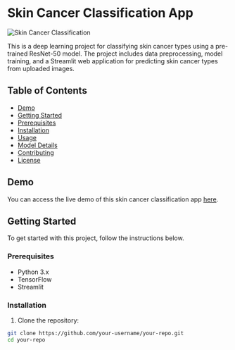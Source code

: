 # Skin Cancer Classification App

![Skin Cancer Classification](app_screenshot.png)

This is a deep learning project for classifying skin cancer types using a pre-trained ResNet-50 model. The project includes data preprocessing, model training, and a Streamlit web application for predicting skin cancer types from uploaded images.

## Table of Contents
- [Demo](#demo)
- [Getting Started](#getting-started)
- [Prerequisites](#prerequisites)
- [Installation](#installation)
- [Usage](#usage)
- [Model Details](#model-details)
- [Contributing](#contributing)
- [License](#license)

## Demo

You can access the live demo of this skin cancer classification app [here](https://your-app-name.herokuapp.com).

## Getting Started

To get started with this project, follow the instructions below.

### Prerequisites

- Python 3.x
- TensorFlow
- Streamlit

### Installation

1. Clone the repository:

```bash
git clone https://github.com/your-username/your-repo.git
cd your-repo
